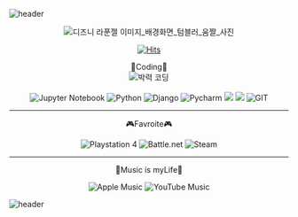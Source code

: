 

<!--
**gheun712/gheun712** is a ✨ _special_ ✨ repository because its `README.md` (this file) appears on your GitHub profile.

Here are some ideas to get you started:

- 🔭 I’m currently working on ...
- 🌱 I’m currently learning ...
- 👯 I’m looking to collaborate on ...
- 🤔 I’m looking for help with ...
- 💬 Ask me about ...
- 📫 How to reach me: ...
- 😄 Pronouns: ...
- ⚡ Fun fact: ...
-->

![header](https://capsule-render.vercel.app/api?type=wave&color=auto&height=300&section=header&text=GaHeun%20KIM&fontSize=90)

<div align="center">


![디즈니 라푼젤 이미지_배경화면_텀블러_움짤_사진](https://user-images.githubusercontent.com/97588019/150247143-18d5221f-d8c5-4ad7-8886-1a7e4b8ce9b4.gif)


[![Hits](https://hits.seeyoufarm.com/api/count/incr/badge.svg?url=https%3A%2F%2Fgithub.com%2Fgheun712&count_bg=%23F102B6&title_bg=%23555555&icon=ghostery.svg&icon_color=%23E7E7E7&title=hi%3A%29&edge_flat=false)](https://github.com/gheun712)


💎Coding💎
<br>
![박력 코딩](https://user-images.githubusercontent.com/97588019/158060459-1e77c3ef-c937-43ef-abe1-3753157559fc.gif)
<br>
<br>
![Jupyter Notebook](https://img.shields.io/badge/jupyter-%23FA0F00.svg?style=for-the-badge&logo=jupyter&logoColor=white)
![Python](https://img.shields.io/badge/python-3670A0?style=for-the-badge&logo=python&logoColor=ffdd54)
![Django](https://img.shields.io/badge/django-important?style=for-the-badge&logo=django&logoColor=blueviolet)
![Pycharm](https://img.shields.io/badge/pycharm-3670A0?style=for-the-badge&logo=pycharm&logoColor=ffdd54)
<img src="https://img.shields.io/badge/html-E34F26?style=for-the-badge&logo=html5&logoColor=white">
<img src="https://img.shields.io/badge/css-1572B6?style=for-the-badge&logo=css3&logoColor=white">
![GIT](https://img.shields.io/badge/git-yellowgreen?style=for-the-badge&logo=git&logoColor=9cf)
<br>

---  

🎮Favroite🎮

![Playstation 4](https://img.shields.io/badge/Playstation%204-003791?style=for-the-badge&logo=playstation-4&logoColor=white)
![Battle.net](https://img.shields.io/badge/battle.net-%2300AEFF.svg?style=for-the-badge&logo=battle.net&logoColor=white)
![Steam](https://img.shields.io/badge/steam-%23000000.svg?style=for-the-badge&logo=steam&logoColor=white)

  
---
 
🎈Music is myLife🎈
 
![Apple Music](https://img.shields.io/badge/Apple_Music-9933CC?style=for-the-badge&logo=apple-music&logoColor=white)
![YouTube Music](https://img.shields.io/badge/YouTube_Music-FF0000?style=for-the-badge&logo=youtube-music&logoColor=white)

</div>

![header](https://capsule-render.vercel.app/api?type=shark&color=auto&height=300&section=header)


